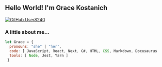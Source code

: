 <h2> Hello World! I'm Grace Kostanich</h2>


[![GitHub User8240](https://img.shields.io/github/followers/User8240?label=follow&style=social)](https://github.com/User8240)


### A little about me...  

```javascript
let Grace = {
  pronouns: "she" | "her",
  code: [ JavaScript, React, Next, C#, HTML, CSS, Markdown, Docusaurus ],
  tools: [ Node, Jest, Yarn ]
 }
```
